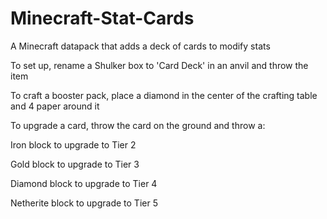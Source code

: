 # Minecraft-Stat-Cards
A Minecraft datapack that adds a deck of cards to modify stats

To set up, rename a Shulker box to 'Card Deck' in an anvil and throw the item

To craft a booster pack, place a diamond in the center of the crafting table and 4 paper around it

To upgrade a card, throw the card on the ground and throw a:
  
  Iron block to upgrade to Tier 2
  
  Gold block to upgrade to Tier 3
  
  Diamond block to upgrade to Tier 4
  
  Netherite block to upgrade to Tier 5
